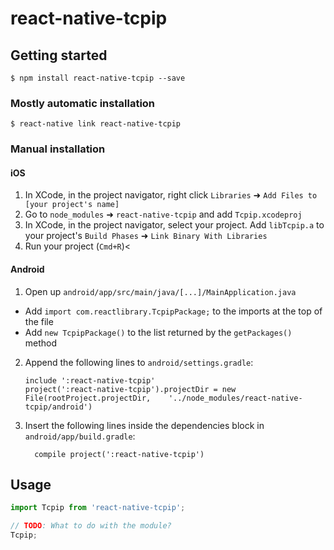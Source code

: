 # react-native-tcpip

## Getting started

`$ npm install react-native-tcpip --save`

### Mostly automatic installation

`$ react-native link react-native-tcpip`

### Manual installation


#### iOS

1. In XCode, in the project navigator, right click `Libraries` ➜ `Add Files to [your project's name]`
2. Go to `node_modules` ➜ `react-native-tcpip` and add `Tcpip.xcodeproj`
3. In XCode, in the project navigator, select your project. Add `libTcpip.a` to your project's `Build Phases` ➜ `Link Binary With Libraries`
4. Run your project (`Cmd+R`)<

#### Android

1. Open up `android/app/src/main/java/[...]/MainApplication.java`
  - Add `import com.reactlibrary.TcpipPackage;` to the imports at the top of the file
  - Add `new TcpipPackage()` to the list returned by the `getPackages()` method
2. Append the following lines to `android/settings.gradle`:
  	```
  	include ':react-native-tcpip'
  	project(':react-native-tcpip').projectDir = new File(rootProject.projectDir, 	'../node_modules/react-native-tcpip/android')
  	```
3. Insert the following lines inside the dependencies block in `android/app/build.gradle`:
  	```
      compile project(':react-native-tcpip')
  	```


## Usage
```javascript
import Tcpip from 'react-native-tcpip';

// TODO: What to do with the module?
Tcpip;
```
